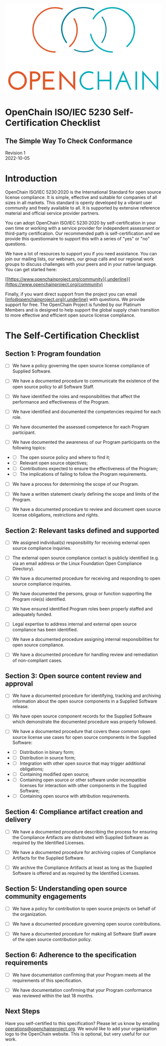 ![](./media/image1.png "OpenChain logo")

# OpenChain ISO/IEC 5230 Self-Certification Checklist
## The Simple Way To Check Conformance

Revision 1\
2022-10-05

# Introduction

OpenChain ISO/IEC 5230:2020 is the International Standard for open source license compliance. It is simple, effective and suitable for companies of all sizes in all markets. This standard is openly developed by a vibrant user community and freely available to all. It is supported by extensive reference material and official service provider partners.

You can adopt OpenChain ISO/IEC 5230:2020 by self-certification in your own time or working with a service provider for independent assessment or third-party certification. Our recommended path is self-certification and we provide this questionnaire to support this with a series of "yes" or "no" questions.

We have a lot of resources to support you if you need assistance. You can join our mailing lists, our webinars, our group calls and our regional work groups to discuss challenges with your peers and in your native language. You can get started here:

[[https://www.openchainproject.org/community]{.underline}](https://www.openchainproject.org/community)

Finally, if you want direct support from the project you can email
[[info@openchainproject.org]{.underline}](mailto:info@openchainproject.org)
with questions. We provide support for free. The OpenChain Project is funded by our Platinum Members and is designed to help support the global supply chain transition to more effective and efficient open source license compliance.

# The Self-Certification Checklist

## Section 1: Program foundation

- [ ] We have a policy governing the open source license compliance of Supplied Software.

- [ ] We have a documented procedure to communicate the existence of the open source policy to all Software Staff.

- [ ] We have identified the roles and responsibilities that affect the performance and effectiveness of the Program.

- [ ] We have identified and documented the competencies required for each role.

- [ ] We have documented the assessed competence for each Program participant.

- [ ] We have documented the awareness of our Program participants on the following topics:

- - [ ] The open source policy and where to find it;

- - [ ] Relevant open source objectives;

- - [ ] Contributions expected to ensure the effectiveness of the Program;

- - [ ] The implications of failing to follow the Program requirements.

- [ ] We have a process for determining the scope of our Program.

- [ ] We have a written statement clearly defining the scope and limits of the Program.

- [ ] We have a documented procedure to review and document open source license obligations, restrictions and rights.

## Section 2: Relevant tasks defined and supported

- [ ] We assigned individual(s) responsibility for receiving external open source compliance inquiries.

- [ ] The external open source compliance contact is publicly identified (e.g. via an email address or the Linux Foundation Open Compliance Directory).

- [ ] We have a documented procedure for receiving and responding to open source compliance inquiries.

- [ ] We have documented the persons, group or function supporting the Program role(s) identified.

- [ ] We have ensured identified Program roles been properly staffed and adequately funded.

- [ ] Legal expertise to address internal and external open source compliance has been identified.

- [ ] We have a documented procedure assigning internal responsibilities for open source compliance.

- [ ] We have a documented procedure for handling review and remediation of non-compliant cases.

## Section 3: Open source content review and approval

- [ ] We have a documented procedure for identifying, tracking and archiving information about the open source components in a Supplied Software release.

- [ ] We have open source component records for the Supplied Software which demonstrate the documented procedure was properly followed.

- [ ] We have a documented procedure that covers these common open source license use cases for open source components in the Supplied Software:

- - [ ] Distribution in binary form;

- - [ ] Distribution in source form;

- - [ ] Integration with other open source that may trigger additional obligations;

- - [ ] Containing modified open source;

- - [ ] Containing open source or other software under incompatible licenses for interaction with other components in the Supplied Software;

- - [ ] Containing open source with attribution requirements.

## Section 4: Compliance artifact creation and delivery

- [ ] We have a documented procedure describing the process for ensuring the Compliance Artifacts are distributed with Supplied Software as required by the Identified Licenses.

- [ ] We have a documented procedure for archiving copies of Compliance Artifacts for the Supplied Software.

- [ ] We archive the Compliance Artifacts at least as long as the Supplied Software is offered and as required by the Identified Licenses.

## Section 5: Understanding open source community engagements

- [ ] We have a policy for contribution to open source projects on behalf of the organization.

- [ ] We have a documented procedure governing open source contributions.

- [ ] We have a documented procedure for making all Software Staff aware of the open source contribution policy.

## Section 6: Adherence to the specification requirements

- [ ] We have documentation confirming that your Program meets all the requirements of this specification.

- [ ] We have documentation confirming that your Program conformance was reviewed within the last 18 months.

## Next Steps

Have you self-certified to this specification? Please let us know by emailing [operations@openchainproject.org](mailto:operations@openchainproject.org). We would like to add your organization logo to the OpenChain website. This is optional, but very useful for our work.